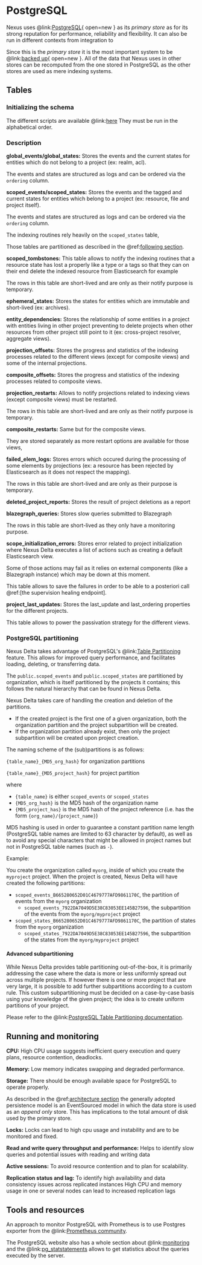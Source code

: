 # PostgreSQL

Nexus uses @link:[PostgreSQL](https://www.postgresql.org/){ open=new } as its _primary store_ as for its strong reputation for performance, reliability and flexibility.
It can also be run in different contexts from integration to

Since this is the _primary store_ it is the most important system to be
@link:[backed up](https://www.postgresql.org/docs/current/backup.html){ open=new }. All of the data
that Nexus uses in other stores can be recomputed from the one stored in PostgreSQL as the other stores are used as
mere indexing systems.

## Tables

### Initializing the schema

The different scripts are available @link:[here](https://github.com/BlueBrain/nexus/tree/master/delta/sourcing-psql/src/main/resources/scripts/postgres/init)
They must be run in the alphabetical order.

### Description

**global_events/global_states:**
Stores the events and the current states for entities which do not belong to a project (ex: realm, acl).

The events and states are structured as logs and can be ordered via the `ordering` column.

**scoped_events/scoped_states:**
Stores the events and the tagged and current states for entities which belong to a project (ex: resource, file 
and project itself).

The events and states are structured as logs and can be ordered via the `ordering` column.

The indexing routines rely heavily on the `scoped_states` table,

Those tables are partitioned as described in the @ref:[following section](#postgresql-partitioning).

**scoped_tombstones:**
This table allows to notify the indexing routines that a resource state has lost a properly like a type or a tags so that they can
on their end delete the indexed resource from Elasticsearch for example

The rows in this table are short-lived and are only as their notify purpose is temporary.

**ephemeral_states:**
Stores the states for entities which are immutable and short-lived (ex: archives).

**entity_dependencies:**
Stores the relationship of some entities in a project with entities living in other project preventing to delete projects
when other resources from other project still point to it (ex: cross-project resolver, aggregate views).

**projection_offsets:**
Stores the progress and statistics of the indexing processes related to the different views (except for composite views)
and some of the internal projections.

**composite_offsets:**
Stores the progress and statistics of the indexing processes related to composite views.

**projection_restarts:**
Allows to notify projections related to indexing views (except composite views) must be restarted.

The rows in this table are short-lived and are only as their notify purpose is temporary.

**composite_restarts:**
Same but for the composite views.

They are stored separately as more restart options are available for those views,

**failed_elem_logs:**
Stores errors which occured during the processing of some elements by projections (ex: a resource has been rejected by
Elasticsearch as it does not respect the mapping).

The rows in this table are short-lived and are only as their purpose is temporary.

**deleted_project_reports:**
Stores the result of project deletions as a report

**blazegraph_queries:**
Stores slow queries submitted to Blazegraph 

The rows in this table are short-lived as they only have a monitoring purpose.

**scope_initialization_errors:**
Stores error related to project initialization where Nexus Delta executes a list of actions
such as creating a default Elasticsearch view.

Some of those actions may fail as it relies on external components (like a Blazegraph instance)
which may be down at this moment.

This table allows to save the failures in order to be able to a posteriori call 
@ref:[the supervision healing endpoint].

**project_last_updates:**
Stores the last_update and last_ordering properties for the different projects.

This table allows to power the passivation strategy for the different views.

### PostgreSQL partitioning

Nexus Delta takes advantage of PostgreSQL's @link:[Table Partitioning](https://www.postgresql.org/docs/current/ddl-partitioning.html) feature. This allows for improved query performance, and facilitates loading, deleting, or transferring data.

The `public.scoped_events` and `public.scoped_states` are partitioned by organization, which is itself partitioned by the projects it contains; this follows the natural hierarchy that can be found in Nexus Delta.

Nexus Delta takes care of handling the creation and deletion of the partitions.

* If the created project is the first one of a given organization, both the organization partition and the project subpartition will be created.
* If the organization partition already exist, then only the project subpartition will be created upon project creation.

The naming scheme of the (sub)partitions is as follows:

`{table_name}_{MD5_org_hash}` for organization partitions

`{table_name}_{MD5_project_hash}` for project partition

where

* `{table_name}` is either `scoped_events` or `scoped_states`
* `{MD5_org_hash}` is the MD5 hash of the organization name
* `{MD5_project_has}` is the MD5 hash of the project reference (i.e. has the form `{org_name}/{project_name}`)

MD5 hashing is used in order to guarantee a constant partition name length (PostgreSQL table names are limited to 63 character by default), as well as to avoid any special characters that might be allowed in project names but not in PostgreSQL table names (such as `-`).

Example:

You create the organization called `myorg`, inside of which you create the `myproject` project. When the project is created, Nexus Delta will have created the following partitions:

* `scoped_events_B665280652D01C4679777AFD9861170C`, the partition of events from the `myorg` organization
    * `scoped_events_7922DA7049D5E38C83053EE145B27596`, the subpartition of the events from the `myorg/myproject` project
* `scoped_states_B665280652D01C4679777AFD9861170C`, the partition of states from the `myorg` organization
    * `scoped_states_7922DA7049D5E38C83053EE145B27596`, the subpartition of the states from the `myorg/myproject` project

#### Advanced subpartitioning

While Nexus Delta provides table partitioning out-of-the-box, it is primarily addressing the case where the data is more or less uniformly spread out across multiple projects. If however there is one or more project that are very large,
it is possible to add further subpartitions according to a custom rule. This custom subpartitioning must be decided on a case-by-case basis using your knowledge of the given project; the idea is to create uniform partitions of your project.

Please refer to the @link:[PostgreSQL Table Partitioning documentation](https://www.postgresql.org/docs/current/ddl-partitioning.html).

## Running and monitoring

**CPU:**
High CPU usage suggests inefficient query execution and query plans, resource contention, deadlocks.

**Memory:**
Low memory indicates swapping and degraded performance.

**Storage:**
There should be enough available space for PostgreSQL to operate properly.

As described in the @ref:[architecture section](../../delta/architecture.md) the generally adopted
persistence model is an EventSourced model in which the data store is used as an _append only_ store. This has
implications to the total amount of disk used by the primary store.

**Locks:**
Locks can lead to high cpu usage and instability and are to be monitored and fixed.

**Read and write query throughput and performance:**
Helps to identify slow queries and potential issues with reading and writing data

**Active sessions:**
To avoid resource contention and to plan for scalability.

**Replication status and lag:**
To identify high availability and data consistency issues across replicated instances
High CPU and memory usage in one or several nodes can lead to increased replication lags

## Tools and resources

An approach to monitor PostgreSQL with Prometheus is to use Postgres exporter from the
@link:[Prometheus community](https://github.com/prometheus-community/postgres_exporter).

The PostgreSQL website also has a whole section about @link:[monitoring](https://www.postgresql.org/docs/current/monitoring.html) and the
@link:[pg_statstatements](https://www.postgresql.org/docs/current/pgstatstatements.html) allows to get statistics about the queries
executed by the server.